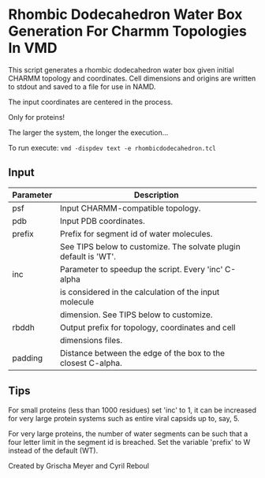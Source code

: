 Rhombic Dodecahedron Water Box Generation For Charmm Topologies In VMD
======================================================================

This script generates a rhombic dodecahedron water box given
initial CHARMM topology and coordinates. Cell dimensions and
origins are written to stdout and saved to a file for use in NAMD.

The input coordinates are centered in the process.

Only for proteins!

The larger the system, the longer the execution...

To run execute: `vmd -dispdev text -e rhombicdodecahedron.tcl`

## Input

Parameter | Description
----------|------------
psf       | Input CHARMM-compatible topology.
pdb       | Input PDB coordinates.
prefix    | Prefix for segment id of water molecules.
          | See TIPS below to customize. The solvate plugin default is 'WT'.
inc       | Parameter to speedup the script. Every 'inc' C-alpha
          | is considered in the calculation of the input molecule
          | dimension. See TIPS below to customize.
rbddh     | Output prefix for topology, coordinates and cell
          | dimensions files.
padding   | Distance between the edge of the box to the closest C-alpha.

## Tips

For small proteins (less than 1000 residues) set 'inc' to 1, it can be
increased for very large protein systems such as entire viral
capsids up to, say, 5.

For very large proteins, the number of water segments can be such
that a four letter limit in the segment id is breached. Set the
variable 'prefix' to W instead of the default (WT).

Created by Grischa Meyer and Cyril Reboul
